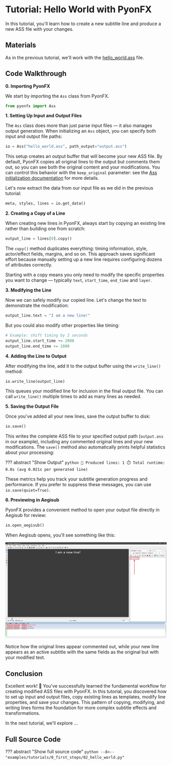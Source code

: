 # Tutorial: Hello World with PyonFX

In this tutorial, you'll learn how to create a new subtitle line and produce a new ASS file with your changes.

## Materials

As in the previous tutorial, we'll work with the [hello_world.ass](https://github.com/CoffeeStraw/PyonFX/blob/v1.0.0/examples/ass/hello_world.ass) file.

## Code Walkthrough

**0. Importing PyonFX**

We start by importing the `Ass` class from PyonFX.

```python
from pyonfx import Ass
```

**1. Setting Up Input and Output Files**

The `Ass` class does more than just parse input files — it also manages output generation. When initializing an `Ass` object, you can specify both input and output file paths:

```python
io = Ass("hello_world.ass", path_output="output.ass")
```

This setup creates an output buffer that will become your new ASS file. By default, PyonFX copies all original lines to the output but comments them out, so you can see both the original content and your modifications. You can control this behavior with the `keep_original` parameter: see the [Ass initialization documentation](../../reference/ass_core.md#pyonfx.ass_core.Ass.__init__) for more details.

Let's now extract the data from our input file as we did in the previous tutorial:

```python
meta, styles, lines = io.get_data()
```

**2. Creating a Copy of a Line**

When creating new lines in PyonFX, always start by copying an existing line rather than building one from scratch:

```python
output_line = lines[0].copy()
```

The `copy()` method duplicates everything: timing information, style, actor/effect fields, margins, and so on. This approach saves significant effort because manually setting up a new line requires configuring dozens of attributes correctly.

Starting with a copy means you only need to modify the specific properties you want to change — typically `text`, `start_time`, `end_time` and `layer`.

**3. Modifying the Line**

Now we can safely modify our copied line. Let's change the text to demonstrate the modification:

```python
output_line.text = "I am a new line!"
```

But you could also modify other properties like timing:
```python
# Example: shift timing by 2 seconds
output_line.start_time += 2000
output_line.end_time += 2000
```

**4. Adding the Line to Output**

After modifying the line, add it to the output buffer using the `write_line()` method:

```python
io.write_line(output_line)
```

This queues your modified line for inclusion in the final output file. You can call `write_line()` multiple times to add as many lines as needed.

**5. Saving the Output File**

Once you've added all your new lines, save the output buffer to disk:

```python
io.save()
```

This writes the complete ASS file to your specified output path (`output.ass` in our example), including any commented original lines and your new modifications. The `save()` method also automatically prints helpful statistics about your processing:

??? abstract "Show Output"
    ```python
    🐰 Produced lines: 1
    ⏱️ Total runtime: 0.0s (avg 0.021s per generated line)
    ```

These metrics help you track your subtitle generation progress and performance. If you prefer to suppress these messages, you can use `io.save(quiet=True)`.

**6. Previewing in Aegisub**

PyonFX provides a convenient method to open your output file directly in Aegisub for review:

```python
io.open_aegisub()
```

When Aegisub opens, you'll see something like this:

![Aegisub showing output with original commented lines and new modified line](imgs/hello_world_aegisub_output_preview.png)

Notice how the original lines appear commented out, while your new line appears as an active subtitle with the same fields as the original but with your modified text.

## Conclusion

Excellent work! :tada: You've successfully learned the fundamental workflow for creating modified ASS files with PyonFX. In this tutorial, you discovered how to set up input and output files, copy existing lines as templates, modify line properties, and save your changes. This pattern of copying, modifying, and writing lines forms the foundation for more complex subtitle effects and transformations.

In the next tutorial, we'll explore ...

## Full Source Code
??? abstract "Show full source code"
    ```python
    --8<-- "examples/tutorials/0_first_steps/02_hello_world.py"
    ```